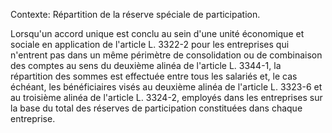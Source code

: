 Contexte: Répartition de la réserve spéciale de participation.

Lorsqu'un accord unique est conclu au sein d'une unité économique et sociale en application de l'article L. 3322-2 pour les entreprises qui n'entrent pas dans un même périmètre de consolidation ou de combinaison des comptes au sens du deuxième alinéa de l'article L. 3344-1, la répartition des sommes est effectuée entre tous les salariés et, le cas échéant, les bénéficiaires visés au deuxième alinéa de l'article L. 3323-6 et au troisième alinéa de l'article L. 3324-2, employés dans les entreprises sur la base du total des réserves de participation constituées dans chaque entreprise.